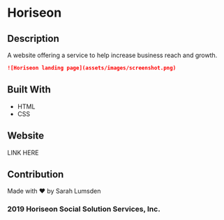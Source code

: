 # Horiseon

## Description
A website offering a service to help increase business reach and growth.

```md
![Horiseon landing page](assets/images/screenshot.png)
```

## Built With
* HTML
* CSS

## Website
LINK HERE

## Contribution
Made with ❤️ by Sarah Lumsden

### 2019 Horiseon Social Solution Services, Inc.
